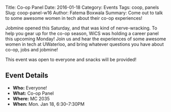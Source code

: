 Title: Co-op Panel
Date: 2016-01-18
Category: Events
Tags: coop, panels
Slug: coop-panel-w16
Author: Fatema Boxwala
Summary: Come out to talk to some awesome women in tech about their co-op experiences!

Jobmine opened this Saturday, and that was kind of nerve-wracking. To help you
gear up for the co-op season, WiCS was holding a career panel this upcoming 
Monday! Join us and hear the experiences of some awesome women in tech at
UWaterloo, and bring whatever questions you have about co-op, jobs and jobmine!

This event was open to everyone and snacks will be provided!


## Event Details ##

+ **Who:** Everyone!
+ **What:** Co-op Panel
+ **Where:** MC 2035
+ **When:** Mon. Jan 18, 6:30&ndash;7:30PM
